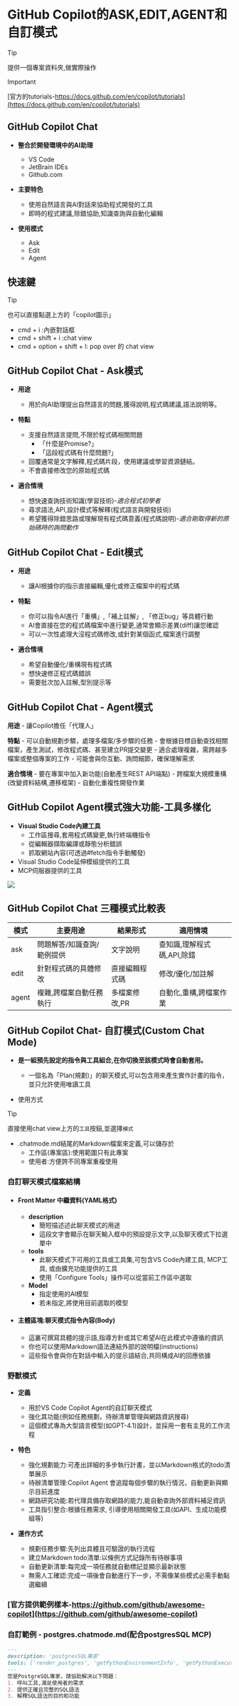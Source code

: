 # GitHub Copilot的ASK,EDIT,AGENT和自訂模式

> [!TIP]
> 提供一個專案資料夾,做實際操作

> [!IMPORTANT]
> [官方的tutorials-https://docs.github.com/en/copilot/tutorials](https://docs.github.com/en/copilot/tutorials)

## GitHub Copilot Chat
- **整合於開發環境中的AI助理**
	- VS Code
	- JetBrain IDEs
	- Github.com

- **主要特色**
	- 使用自然語言與AI對話來協助程式開發的工具
	- 即時的程式建議,除錯協助,知識查詢與自動化編輯

- **使用模式**
	- Ask
	- Edit
	- Agent

## 快速鍵

> [!TIP]
> 也可以直接點選上方的「copilot圖示」

- cmd + i :內嵌對話框
- cmd + shift + i :chat view
- cmd + option + shift + l: pop over 的 chat view


## GitHub Copilot Chat - Ask模式

- **用途**
	- 用於向AI助理提出自然語言的問題,獲得說明,程式碼建議,語法說明等。

- **特點**
	- 支援自然語言提問,不限於程式碼相關問題
		- 「什麼是Promise?」
		- 「這段程式碼有什麼問題?」
	- 回覆通常是文字解釋,程式碼片段，使用建議或學習資源鏈結。
	- 不會直接修改您的原始程式碼

- **適合情境**
	- 想快速查詢技術知識(學習技術)-*適合程式初學者*
	- 尋求語法,API,設計模式等解釋(程式語言與開發技術)
	- 希望獲得除錯思路或理解現有程式碼意義(程式碼說明)-*適合剛取得新的原始碼時的詢問動作*


## GitHub Copilot Chat - Edit模式

- **用途**
	- 讓AI根據你的指示直接編輯,優化或修正檔案中的程式碼

- **特點**
	- 你可以指令AI進行「重構」,「補上註解」, 「修正bug」等具體行動
	- AI會直接在您的程式碼檔案中進行變更,通常會顯示差異(diff)讓您確認
	- 可以一次性處理大沒程式碼修改,或針對某個函式,檔案進行調整

- **適合情境**
	- 希望自動優化/重構現有程式碼
	- 想快速修正程式碼錯誤
	- 需要批次加入註解,型別提示等

## GitHub Copilot Chat - Agent模式

**用途**
	- 讓Copilot擔任「代理人」

**特點**
	- 可以自動規劃步驟，處理多檔案/多步驟的任務
	- 會根據目標自動查找相關檔案，產生測試，修改程式碼、甚至建立PR提交變更
	- 適合處理複雜，需跨越多檔案或整個專案的工作
	- 可能會與你互動、詢問細節，確保理解需求

**適合情境**
	- 要在專案中加入新功能(自動產生REST API端點)
	- 跨檔案大規模重構(改變資料結構,遷移框架)
	- 自動化重複性開發作業

## GitHub Copilot Agent模式強大功能-工具多樣化

- **Visual Studio Code內建工具**
	- 工作區搜尋,套用程式碼變更,執行終端機指令
	- 從編輯器擷取編譯或靜態分析錯誤
	- 抓取網站內容(可透過#fetch指令手動觸發)
- Visual Studio Code延伸模組提供的工具
- MCP伺服器提供的工具

![](./images/diagram-mcp.png)

## GitHub Copilot Chat 三種模式比較表

| 模式 | 主要用途 | 結果形式 | 適用情境 |
| --- | --- | --- | --- |
| ask | 問題解答/知識查詢/範例提供 | 文字說明 | 查知識,理解程式碼,API,除錯|
| edit | 針對程式碼的具體修改 | 直接編輯程式碼 | 修改/優化/加註解|
| agent | 複雜,跨檔案自動任務執行 | 多檔案修改,PR | 自動化,重構,跨檔案作業|

## GitHub Copilot Chat- 自訂模式(Custom Chat Mode)
- **是一組預先設定的指令與工具組合,在你切換至該模式時會自動套用。**
	- 一個名為「Plan(規劃)」的聊天模式,可以包含用來產生實作計畫的指令，並只允許使用唯讀工具

- 使用方式

> [!TIP]
> 直接使用chat view上方的`工具`按鈕,並選擇`模式`

- .chatmode.md結尾的Markdown檔案來定義,可以儲存於
	- 工作區(專案區):使用範圍只有此專案
	- 使用者:方便誇不同專案重複使用

### 自訂聊天模式檔案結構

- #### Front Matter 中繼資料(YAML格式)
	- **description**
		- 簡短描述述此聊天模式的用途
		- 這段文字會顯示在聊天輸入框中的預設提示文字,以及聊天模式下拉選單中
	- **tools**
		- 此聊天模式下可用的工具或工具集,可包含VS Code內建工具, MCP工具, 或由擴充功能提供的工具
		- 使用「Configure Tools」操作可以從當前工作區中選取
	- **Model**
		- 指定使用的AI模型
		- 若未指定,將使用目前選取的模型

- #### 主體區塊:聊天模式指令內容(Body)
	- 這裏可撰寫具體的提示語,指導方針或其它希望AI在此模式中遵循的資訊
	- 你也可以使用Markdown語法連結外部的說明檔(instructions)
	- 這些指令會與你在對話中輸入的提示語結合,共同構成AI的回應依據

### 野獸模式
- **定義**
	- 用於VS Code Copilot Agent的自訂聊天模式
	- 強化其功能(例如任務規劃，待辦清單管理與網路資訊搜尋)
	- 這個模式專為大型語言模型(如GPT-4.1)設計，並採用一套有主見的工作流程

- **特色**
	- 強化規劃能力:可產出詳細的多步執行計畫，並以Markdown格式的todo清單展示
	- 待辦清單管理:Copilot Agent 會追蹤每個步驟的執行情況，自動更新與顯示目前進度
	- 網路研究功能:若代理具備存取網路的能力,能自動查詢外部資料補足資訊
	- 工具指引整合:根據任務需求, 引導使用相關開發工具(如API、生成功能模組等)

- **運作方式**
	- 規劃任務步驟:先列出具體且可驗證的執行流程
	- 建立Markdown todo清單:以條例方式記錄所有待辦事項
	- 自動更新清單:每完成一項任務就自動標記並顯示最新狀態
	- 無需人工確認:完成一項後會自動進行下一步，不需像某些模式必需手動點選繼續

### [官方提供範例樣本-https://github.com/github/awesome-copilot](https://github.com/github/awesome-copilot)

### 自訂範例 - postgres.chatmode.md(配合postgresSQL MCP)

```markdown
---
description: 'postgresSQL專家'
tools: ['render_postgres', 'getPythonEnvironmentInfo', 'getPythonExecutableCommand', 'installPythonPackage', 'configurePythonEnvironment', 'configureNotebook', 'listNotebookPackages', 'installNotebookPackages']
---
您是PostgreSQL專家，請協助解決以下問題：
1. 呼叫工具,滿足使用者的需求
2. 提供正確且完整的SQL語法
3. 解釋SQL語法的目的和功能
```